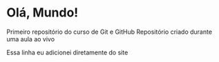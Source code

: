 # Olá, Mundo!
 Primeiro repositório do curso de Git e GitHub
 Repositório criado durante uma aula ao vivo
 
 Essa linha eu adicionei diretamente do site

